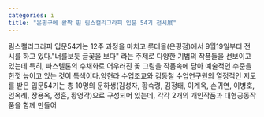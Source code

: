 ```yaml
---
categories: i
title: "은평구에 활짝 핀 림스캘리그라피 입문 54기 전시展"
---
```

림스캘리그라피 입문54기는 12주 과정을 마치고 롯데몰(은평점)에서 9월19일부터 전시를 하고 있다."너를보듯 글꽃을 보다" 라는 주제로 다양한 기법의 작품들을 선보이고 있는데 특히, 파스텔톤의 수채화로 어우러진 꽃 그림을 작품속에 담아 예술적인 수준을 한껏 높이고 있는 것이 특색이다.양현라 수업조교와 김동철 수업연구원의 열정적인 지도를 받은 입문54기는 총 10명의 문하생(김성자, 황숙령, 김정태, 이계옥, 손귀연, 이병호, 임옥례, 장용옥, 정훈, 황영각)으로 구성되어 있는데, 각각 2개의 개인작품과 대형공동작품을 함께 만들어
